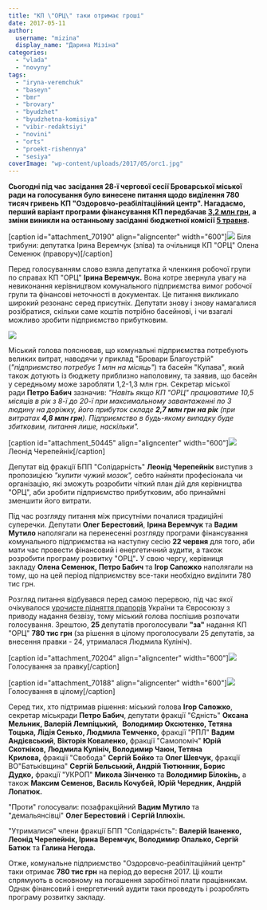 ```yaml
---
title: "КП \"ОРЦ\" таки отримає гроші"
date: 2017-05-11
author: 
  username: "mizina"
  display_name: "Дарина Мізіна"
categories: 
  - "vlada"
  - "novyny"
tags: 
  - "iryna-veremchuk"
  - "baseyn"
  - "bmr"
  - "brovary"
  - "byudzhet"
  - "byudzhetna-komisiya"
  - "vibir-redaktsiyi"
  - "novini"
  - "orts"
  - "proekt-rishennya"
  - "sesiya"
coverImage: "wp-content/uploads/2017/05/orc1.jpg"
---
```


**Сьогодні під час засідання 28-ї чергової сесії Броварської міської ради на голосування було винесене питання щодо виділення 780 тисяч гривень КП "Оздоровчо-реабілітаційний центр". Нагадаємо, перший варіант програми фінансування КП передбачав [3,2 млн грн](https://mpz.brovary.org/kp-orts-znovu-potribni-groshi-3-2-mln-grn-shho-vyrishat-deputaty/), а зміни виникли на останньому засіданні бюджетної комісії [5 травня](https://mpz.brovary.org/byudzhetna-komisiya-progolosuvala-za-nadannya-kp-orts-780-tysyach-gryven/).**

\[caption id="attachment\_70190" align="aligncenter" width="600"\]![](https://mpz.brovary.org/wp-content/uploads/2017/05/orc2.jpg) Біля трибуни: депутатка Ірина Веремчук (зліва) та очільниця КП "ОРЦ" Олена Семенюк (праворуч)\[/caption\]

Перед голосуванням слово взяла депутатка й членкиня робочої групи по справах КП "ОРЦ" **Ірина Веремчук.** Вона котре звернула увагу на невиконання керівництвом комунального підприємства вимог робочої групи та фінансові неточності в документах. Це питання викликало широкий резонанс серед присутніх. Депутати знову і знову намагалися розібратися, скільки саме коштів потрібно басейнові, і чи взагалі можливо зробити підприємство прибутковим.

[![](https://mpz.brovary.org/wp-content/uploads/2017/05/IMG_9791.jpg)](https://mpz.brovary.org/wp-content/uploads/2017/05/IMG_9791.jpg)

Міський голова пояснював, що комунальні підприємства потребують великих витрат, наводячи у приклад "Бровари Благоустрій" (_"підприємство потребує 1 млн на місяць"_) та басейн "Купава", який також дотують із бюджету приблизно наполовину, та заявив, що басейн у середньому може заробляти 1,2-1,3 млн грн. Секретар міської ради **Петро Бабич** зазначив: _"Навіть якщо КП "ОРЦ" працюватиме 10,5 місяців в рік з 8-ї до 20-ї при максимальному завантаженні по 3 людину на доріжку, його прибуток складе **2,7 млн грн на рік** (при витратах **4,8 млн грн**). Підприємство в будь-якому випадку буде збитковим, питання лише, наскільки"._ 

\[caption id="attachment\_50445" align="aligncenter" width="600"\]![](https://mpz.brovary.org/wp-content/uploads/2016/01/CHerepejnyk.jpg) Леонід Черепейнік\[/caption\]

Депутат від фракції БПП "Солідарність" **Леонід Черепейнік** виступив з пропозицією _"купити чужий мозок",_ себто найняти професіонала чи організацію, які зможуть розробити чіткий план дій для керівництва "ОРЦ", аби зробити підприємство прибутковим, або принаймні зменшити його витрати.

Під час розгляду питання між присутніми почалися традиційні суперечки. Депутати **Олег Берестовий**, **Ірина Веремчук** та **Вадим Мутило** наполягали на перенесенні розгляду програми фінансування комунального підприємства на наступну сесію **22 червня** для того, аби мати час провести фінансовий і енергетичний аудити, а також розробити програму розвитку "ОРЦ"**.** У свою чергу, керівниця закладу **Олена Семенюк, Петро Бабич** та **Ігор Сапожко** наполягали на тому, що на цей період підприємству все-таки необхідно виділити 780 тис грн.

Розгляд питання відбувався перед самою перервою, під час якої очікувалося [урочисте підняття прапорів](https://mpz.brovary.org/brovarsku-miskradu-zaminuvaly-foto/) України та Євросоюзу з приводу надання безвізу, тому міський голова поспішив розпочати голосування. Зрештою, **25** депутатів проголосували **"за"** надання КП "ОРЦ" **780 тис грн** (за рішення в цілому проголосували 25 депутатів, за внесення правки - 24, утрималася Людмила Кулініч).

\[caption id="attachment\_70204" align="aligncenter" width="600"\][![](https://mpz.brovary.org/wp-content/uploads/2017/05/P70511-115414.jpg)](https://mpz.brovary.org/wp-content/uploads/2017/05/P70511-115414.jpg) Голосування за правку\[/caption\]

\[caption id="attachment\_70188" align="aligncenter" width="600"\][![](https://mpz.brovary.org/wp-content/uploads/2017/05/orc.jpg)](https://mpz.brovary.org/wp-content/uploads/2017/05/orc.jpg) Голосування в цілому\[/caption\]

Серед тих, хто підтримав рішення: міський голова **Ігор Сапожко**, секретар міськради **Петро Бабич**, депутати фракції "Єдність" **Оксана Мельник, Валерій Лемпіцький,**  **Володимир Оксютенко, Тетяна Тоцька, Лідія Сенько, Людмила Темченко,** фракції "РПЛ" **Вадим Андієвський**, **Вікторія Коваленко,** фракції "Самопоміч" **Юрій Скотніков, Людмила Кулініч, Володимир Чаюн, Тетяна Крилова,** фракції "Свобода" **Сергій Бойко** та **Олег Шевчук**, фракції ВО"Батьківщина" **Сергій Бельський, Андрій Тютюнник, Борис Дудко,** фракції "УКРОП" **Микола Зінченко** та **Володимир Білокінь,** а також **Максим Семенов, Василь Кочубей, Юрій Чередник, Андрій Лопатюк.**

"Проти" голосували: позафракційний **Вадим Мутило** та "демальянсівці" **Олег Берестовий** і **Сергій Іллюхін.**

"Утрималися" члени фракції БПП "Солідарність": **Валерій Іваненко, Леонід Черепейнік, Ірина Веремчук, Володимир Опалько, Сергій Батюк** та **Галина Негода.**

Отже, комунальне підприємство "Оздоровчо-реабілітаційний центр" таки отримає **780 тис грн** на період до вересня 2017. Ці кошти спрямують в основному на погашення заробітної плати працівникам. Однак фінансовий і енергетичний аудити таки проведуть і розроблять програму розвитку закладу.
